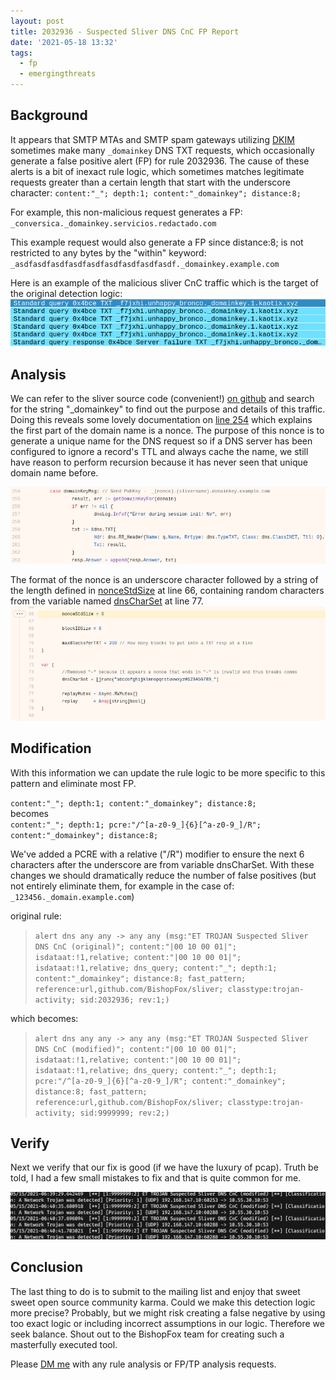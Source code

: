```yaml
---
layout: post
title: 2032936 - Suspected Sliver DNS CnC FP Report
date: '2021-05-18 13:32'
tags:
  - fp
  - emergingthreats
---
```

## Background

It appears that SMTP MTAs and SMTP spam gateways utilizing [DKIM](https://support.dnsimple.com/articles/dkim-record/) sometimes make many `_domainkey` DNS TXT requests, which occasionally generate a false positive alert (FP) for rule 2032936. The cause of these alerts is a bit of inexact rule logic, which sometimes matches legitimate requests greater than a certain length that start with the underscore character: `content:"_"; depth:1; content:"_domainkey"; distance:8;`  

For example, this non-malicious request generates a FP:  
`_conversica._domainkey.servicios.redactado.com`  

This example request would also generate a FP since distance:8; is not restricted to any bytes by the "within" keyword:  
`_asdfasdfasdfasdfasdfasdfasdfasdfasdf._domainkey.example.com`  

Here is an example of the malicious sliver CnC traffic which is the target of the original detection logic:
![malicious DNS TXT request](/images/2021/05/20210518.1.png)

## Analysis

We can refer to the sliver source code (convenient!) [on github](https://github.com/BishopFox/sliver/) and search for the string "\_domainkey" to find out the purpose and details of this traffic. Doing this reveals some lovely documentation on [line 254](https://github.com/BishopFox/sliver/blob/672c0e29d07313fcc3d093d2c6b742659e574e07/server/c2/udp-dns.go#L254) which explains the first part of the domain name is a nonce. The purpose of this nonce is to generate a unique name for the DNS request so if a DNS server has been configured to ignore a record's TTL and always cache the name, we still have reason to perform recursion because it has never seen that unique domain name before. 

![sliver source code snippet](/images/2021/05/20210518.5.png)

The format of the nonce is an underscore character followed by a string of the length defined in [nonceStdSize](https://github.com/BishopFox/sliver/blob/672c0e29d07313fcc3d093d2c6b742659e574e07/implant/sliver/transports/udp-dns.go#L66) at line 66, containing random characters from the variable named [dnsCharSet](https://github.com/BishopFox/sliver/blob/672c0e29d07313fcc3d093d2c6b742659e574e07/implant/sliver/transports/udp-dns.go#L75) at line 77. 
![sliver source code snippet](/images/2021/05/20210518.4.png)  

## Modification

With this information we can update the rule logic to be more specific to this pattern and eliminate most FP.  

`content:"_"; depth:1; content:"_domainkey"; distance:8;`  
becomes  
`content:"_"; depth:1; pcre:"/^[a-z0-9_]{6}[^a-z0-9_]/R"; content:"_domainkey"; distance:8;`   

We've added a PCRE with a relative ("/R") modifier to ensure the next 6 characters after the underscore are from variable dnsCharSet. With these changes we should dramatically reduce the number of false positives (but not entirely eliminate them, for example in the case of: `_123456._domain.example.com`)

original rule:

>```alert dns any any -> any any (msg:"ET TROJAN Suspected Sliver DNS CnC (original)"; content:"|00 10 00 01|"; isdataat:!1,relative; content:"|00 10 00 01|"; isdataat:!1,relative; dns_query; content:"_"; depth:1; content:"_domainkey"; distance:8; fast_pattern; reference:url,github.com/BishopFox/sliver; classtype:trojan-activity; sid:2032936; rev:1;)```

which becomes:

>```alert dns any any -> any any (msg:"ET TROJAN Suspected Sliver DNS CnC (modified)"; content:"|00 10 00 01|"; isdataat:!1,relative; content:"|00 10 00 01|"; isdataat:!1,relative; dns_query; content:"_"; depth:1; pcre:"/^[a-z0-9_]{6}[^a-z0-9_]/R"; content:"_domainkey"; distance:8; fast_pattern; reference:url,github.com/BishopFox/sliver; classtype:trojan-activity; sid:9999999; rev:2;)```

## Verify

Next we verify that our fix is good (if we have the luxury of pcap). Truth be told, I had a few small mistakes to fix and that is quite common for me.  

![fast log snippet](/images/2021/05/20210518.3.png)

## Conclusion

The last thing to do is to submit to the mailing list and enjoy that sweet sweet open source community karma. Could we make this detection logic more precise? Probably, but we might risk creating a false negative by using too exact logic or including incorrect assumptions in our logic. Therefore we seek balance. Shout out to the BishopFox team for creating such a masterfully executed tool.

Please [DM me](https://twitter.com/travisbgreen/) with any rule analysis or FP/TP analysis requests.